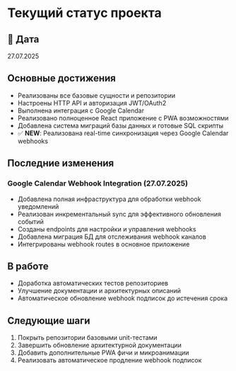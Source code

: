 # Текущий статус проекта

## 📅 Дата

27.07.2025

## Основные достижения

- Реализованы все базовые сущности и репозитории
- Настроены HTTP API и авторизация JWT/OAuth2
- Выполнена интеграция с Google Calendar
- Реализовано полноценное React приложение с PWA возможностями
- Добавлена система миграций базы данных и готовые SQL скрипты
- ✅ **NEW**: Реализована real-time синхронизация через Google Calendar webhooks

## Последние изменения

### Google Calendar Webhook Integration (27.07.2025)
- Добавлена полная инфраструктура для обработки webhook уведомлений
- Реализован инкрементальный sync для эффективного обновления событий
- Созданы endpoints для настройки и управления webhooks
- Добавлена миграция БД для отслеживания webhook каналов
- Интегрированы webhook routes в основное приложение

## В работе

- Доработка автоматических тестов репозиториев
- Улучшение документации и архитектурных описаний
- Автоматическое обновление webhook подписок до истечения срока

## Следующие шаги

1. Покрыть репозитории базовыми unit-тестами
2. Завершить обновление архитектурной документации
3. Добавить дополнительные PWA фичи и микроанимации
4. Реализовать автоматическое продление webhook подписок
